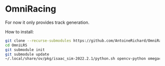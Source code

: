 # OmniRacing

For now it only provides track generation.

How to install:
```bash
git clone --recurse-submodules https://github.com/AntoineRichard/OmniRacing.git
cd OmniLRS
git submodule init
git submodule update
~/.local/share/ov/pkg/isaac_sim-2022.2.1/python.sh opencv-python omegaconf hydra-core
```

